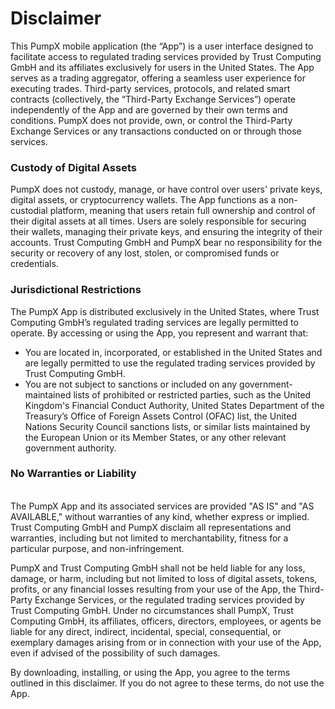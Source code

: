 # Disclaimer

This PumpX mobile application (the “App”) is a user interface designed to facilitate access to regulated trading services provided by Trust Computing GmbH and its affiliates exclusively for users in the United States. The App serves as a trading aggregator, offering a seamless user experience for executing trades. Third-party services, protocols, and related smart contracts (collectively, the “Third-Party Exchange Services”) operate independently of the App and are governed by their own terms and conditions. PumpX does not provide, own, or control the Third-Party Exchange Services or any transactions conducted on or through those services.

### Custody of Digital Assets

PumpX does not custody, manage, or have control over users' private keys, digital assets, or cryptocurrency wallets. The App functions as a non-custodial platform, meaning that users retain full ownership and control of their digital assets at all times. Users are solely responsible for securing their wallets, managing their private keys, and ensuring the integrity of their accounts. Trust Computing GmbH and PumpX bear no responsibility for the security or recovery of any lost, stolen, or compromised funds or credentials.

### Jurisdictional Restrictions

The PumpX App is distributed exclusively in the United States, where Trust Computing GmbH’s regulated trading services are legally permitted to operate. By accessing or using the App, you represent and warrant that:

* You are located in, incorporated, or established in the United States and are legally permitted to use the regulated trading services provided by Trust Computing GmbH.
* You are not subject to sanctions or included on any government-maintained lists of prohibited or restricted parties, such as the United Kingdom's Financial Conduct Authority, United States Department of the Treasury’s Office of Foreign Assets Control (OFAC) list, the United Nations Security Council sanctions lists, or similar lists maintained by the European Union or its Member States, or any other relevant government authority.

### No Warranties or Liability

\
The PumpX App and its associated services are provided "AS IS" and "AS AVAILABLE," without warranties of any kind, whether express or implied. Trust Computing GmbH and PumpX disclaim all representations and warranties, including but not limited to merchantability, fitness for a particular purpose, and non-infringement.

PumpX and Trust Computing GmbH shall not be held liable for any loss, damage, or harm, including but not limited to loss of digital assets, tokens, profits, or any financial losses resulting from your use of the App, the Third-Party Exchange Services, or the regulated trading services provided by Trust Computing GmbH. Under no circumstances shall PumpX, Trust Computing GmbH, its affiliates, officers, directors, employees, or agents be liable for any direct, indirect, incidental, special, consequential, or exemplary damages arising from or in connection with your use of the App, even if advised of the possibility of such damages.

By downloading, installing, or using the App, you agree to the terms outlined in this disclaimer. If you do not agree to these terms, do not use the App.
